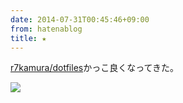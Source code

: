 ```yaml
---
date: 2014-07-31T00:45:46+09:00
from: hatenablog
title: ★
---
```

[r7kamura/dotfiles](https://github.com/r7kamura/dotfiles)かっこ良くなってきた。

![](https://raw.githubusercontent.com/r7kamura/dotfiles/master/images/install.png)

